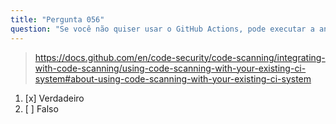 ```yaml
---
title: "Pergunta 056"
question: "Se você não quiser usar o GitHub Actions, pode executar a análise de código em um sistema de CI externo e, em seguida, enviar os resultados para o GitHub."
---
```



> https://docs.github.com/en/code-security/code-scanning/integrating-with-code-scanning/using-code-scanning-with-your-existing-ci-system#about-using-code-scanning-with-your-existing-ci-system
1. [x] Verdadeiro  
1. [ ] Falso  
